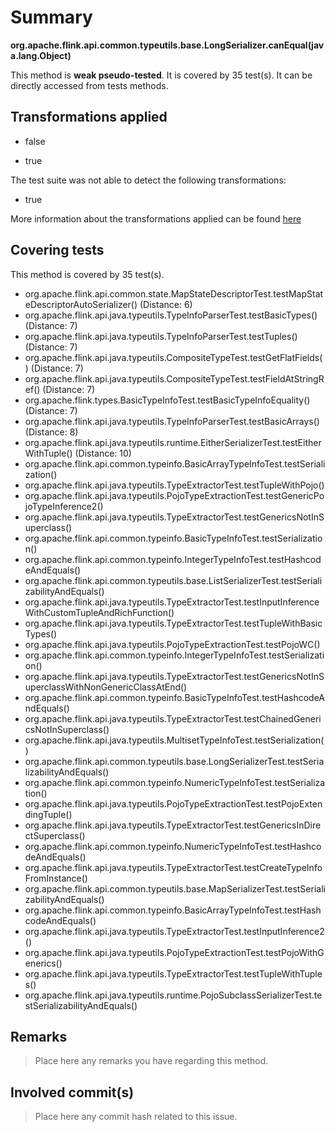 # Summary
**org.apache.flink.api.common.typeutils.base.LongSerializer.canEqual(java.lang.Object)**

This method is **weak pseudo-tested**.
It is covered by 35 test(s). It can be directly accessed from tests methods.


## Transformations applied

- false

- true


The test suite was not able to detect the following transformations:
 * true 


More information about the transformations applied can be found [here](https://github.com/STAMP-project/pitest-descartes)

## Covering tests
This method is covered by 35 test(s).
* org.apache.flink.api.common.state.MapStateDescriptorTest.testMapStateDescriptorAutoSerializer() (Distance: 6)
* org.apache.flink.api.java.typeutils.TypeInfoParserTest.testBasicTypes() (Distance: 7)
* org.apache.flink.api.java.typeutils.TypeInfoParserTest.testTuples() (Distance: 7)
* org.apache.flink.api.java.typeutils.CompositeTypeTest.testGetFlatFields() (Distance: 7)
* org.apache.flink.api.java.typeutils.CompositeTypeTest.testFieldAtStringRef() (Distance: 7)
* org.apache.flink.types.BasicTypeInfoTest.testBasicTypeInfoEquality() (Distance: 7)
* org.apache.flink.api.java.typeutils.TypeInfoParserTest.testBasicArrays() (Distance: 8)
* org.apache.flink.api.java.typeutils.runtime.EitherSerializerTest.testEitherWithTuple() (Distance: 10)
* org.apache.flink.api.common.typeinfo.BasicArrayTypeInfoTest.testSerialization()
* org.apache.flink.api.java.typeutils.TypeExtractorTest.testTupleWithPojo()
* org.apache.flink.api.java.typeutils.PojoTypeExtractionTest.testGenericPojoTypeInference2()
* org.apache.flink.api.java.typeutils.TypeExtractorTest.testGenericsNotInSuperclass()
* org.apache.flink.api.common.typeinfo.BasicTypeInfoTest.testSerialization()
* org.apache.flink.api.common.typeinfo.IntegerTypeInfoTest.testHashcodeAndEquals()
* org.apache.flink.api.common.typeutils.base.ListSerializerTest.testSerializabilityAndEquals()
* org.apache.flink.api.java.typeutils.TypeExtractorTest.testInputInferenceWithCustomTupleAndRichFunction()
* org.apache.flink.api.java.typeutils.TypeExtractorTest.testTupleWithBasicTypes()
* org.apache.flink.api.java.typeutils.PojoTypeExtractionTest.testPojoWC()
* org.apache.flink.api.common.typeinfo.IntegerTypeInfoTest.testSerialization()
* org.apache.flink.api.java.typeutils.TypeExtractorTest.testGenericsNotInSuperclassWithNonGenericClassAtEnd()
* org.apache.flink.api.common.typeinfo.BasicTypeInfoTest.testHashcodeAndEquals()
* org.apache.flink.api.java.typeutils.TypeExtractorTest.testChainedGenericsNotInSuperclass()
* org.apache.flink.api.java.typeutils.MultisetTypeInfoTest.testSerialization()
* org.apache.flink.api.common.typeutils.base.LongSerializerTest.testSerializabilityAndEquals()
* org.apache.flink.api.common.typeinfo.NumericTypeInfoTest.testSerialization()
* org.apache.flink.api.java.typeutils.PojoTypeExtractionTest.testPojoExtendingTuple()
* org.apache.flink.api.java.typeutils.TypeExtractorTest.testGenericsInDirectSuperclass()
* org.apache.flink.api.common.typeinfo.NumericTypeInfoTest.testHashcodeAndEquals()
* org.apache.flink.api.java.typeutils.TypeExtractorTest.testCreateTypeInfoFromInstance()
* org.apache.flink.api.common.typeutils.base.MapSerializerTest.testSerializabilityAndEquals()
* org.apache.flink.api.common.typeinfo.BasicArrayTypeInfoTest.testHashcodeAndEquals()
* org.apache.flink.api.java.typeutils.TypeExtractorTest.testInputInference2()
* org.apache.flink.api.java.typeutils.PojoTypeExtractionTest.testPojoWithGenerics()
* org.apache.flink.api.java.typeutils.TypeExtractorTest.testTupleWithTuples()
* org.apache.flink.api.java.typeutils.runtime.PojoSubclassSerializerTest.testSerializabilityAndEquals()


## Remarks
> Place here any remarks you have regarding this method.

## Involved commit(s)

> Place here any commit hash related to this issue.
